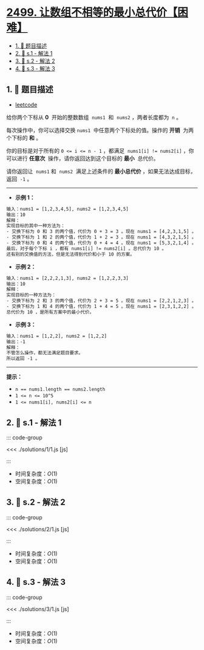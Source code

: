 # [2499. 让数组不相等的最小总代价【困难】](https://github.com/tnotesjs/TNotes.leetcode/tree/main/notes/2499.%20%E8%AE%A9%E6%95%B0%E7%BB%84%E4%B8%8D%E7%9B%B8%E7%AD%89%E7%9A%84%E6%9C%80%E5%B0%8F%E6%80%BB%E4%BB%A3%E4%BB%B7%E3%80%90%E5%9B%B0%E9%9A%BE%E3%80%91)

<!-- region:toc -->

- [1. 📝 题目描述](#1--题目描述)
- [2. 🎯 s.1 - 解法 1](#2--s1---解法-1)
- [3. 🎯 s.2 - 解法 2](#3--s2---解法-2)
- [4. 🎯 s.3 - 解法 3](#4--s3---解法-3)

<!-- endregion:toc -->

## 1. 📝 题目描述

- [leetcode](https://leetcode.cn/problems/minimum-total-cost-to-make-arrays-unequal/)

给你两个下标从 **0**  开始的整数数组  `nums1`  和  `nums2` ，两者长度都为  `n` 。

每次操作中，你可以选择交换 `nums1`  中任意两个下标处的值。操作的 **开销**  为两个下标的 **和** 。

你的目标是对于所有的 `0 <= i <= n - 1` ，都满足  `nums1[i] != nums2[i]` ，你可以进行 **任意次**  操作，请你返回达到这个目标的 **最小**  总代价。

请你返回让  `nums1` 和  `nums2`  满足上述条件的 **最小总代价** ，如果无法达成目标，返回  `-1` 。

---

- **示例 1：**

```txt
输入：nums1 = [1,2,3,4,5], nums2 = [1,2,3,4,5]
输出：10
解释：
实现目标的其中一种方法为：
- 交换下标为 0 和 3 的两个值，代价为 0 + 3 = 3 。现在 nums1 = [4,2,3,1,5] 。
- 交换下标为 1 和 2 的两个值，代价为 1 + 2 = 3 。现在 nums1 = [4,3,2,1,5] 。
- 交换下标为 0 和 4 的两个值，代价为 0 + 4 = 4 。现在 nums1 = [5,3,2,1,4] 。
最后，对于每个下标 i ，都有 nums1[i] != nums2[i] 。总代价为 10 。
还有别的交换值的方法，但是无法得到代价和小于 10 的方案。
```

- **示例 2：**

```txt
输入：nums1 = [2,2,2,1,3], nums2 = [1,2,2,3,3]
输出：10
解释：
实现目标的一种方法为：
- 交换下标为 2 和 3 的两个值，代价为 2 + 3 = 5 。现在 nums1 = [2,2,1,2,3] 。
- 交换下标为 1 和 4 的两个值，代价为 1 + 4 = 5 。现在 nums1 = [2,3,1,2,2] 。
总代价为 10 ，是所有方案中的最小代价。
```

- **示例 3：**

```txt
输入：nums1 = [1,2,2], nums2 = [1,2,2]
输出：-1
解释：
不管怎么操作，都无法满足题目要求。
所以返回 -1 。
```

---

**提示：**

- `n == nums1.length == nums2.length`
- `1 <= n <= 10^5`
- `1 <= nums1[i], nums2[i] <= n`

## 2. 🎯 s.1 - 解法 1

::: code-group

<<< ./solutions/1/1.js [js]

:::

- 时间复杂度：$O(1)$
- 空间复杂度：$O(1)$

## 3. 🎯 s.2 - 解法 2

::: code-group

<<< ./solutions/2/1.js [js]

:::

- 时间复杂度：$O(1)$
- 空间复杂度：$O(1)$

## 4. 🎯 s.3 - 解法 3

::: code-group

<<< ./solutions/3/1.js [js]

:::

- 时间复杂度：$O(1)$
- 空间复杂度：$O(1)$
